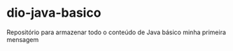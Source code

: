 # dio-java-basico
Repositório para armazenar todo o conteúdo de Java básico
minha primeira mensagem
